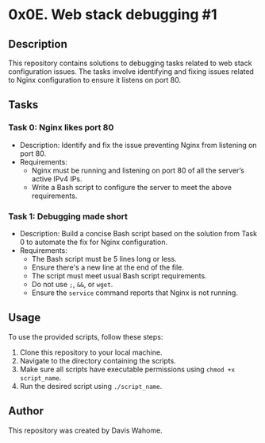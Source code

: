 # 0x0E. Web stack debugging #1

## Description
This repository contains solutions to debugging tasks related to web stack configuration issues. The tasks involve identifying and fixing issues related to Nginx configuration to ensure it listens on port 80.

## Tasks

### Task 0: Nginx likes port 80
- Description: Identify and fix the issue preventing Nginx from listening on port 80.
- Requirements:
  - Nginx must be running and listening on port 80 of all the server’s active IPv4 IPs.
  - Write a Bash script to configure the server to meet the above requirements.

### Task 1: Debugging made short
- Description: Build a concise Bash script based on the solution from Task 0 to automate the fix for Nginx configuration.
- Requirements:
  - The Bash script must be 5 lines long or less.
  - Ensure there's a new line at the end of the file.
  - The script must meet usual Bash script requirements.
  - Do not use `;`, `&&`, or `wget`.
  - Ensure the `service` command reports that Nginx is not running.

## Usage
To use the provided scripts, follow these steps:
1. Clone this repository to your local machine.
2. Navigate to the directory containing the scripts.
3. Make sure all scripts have executable permissions using `chmod +x script_name`.
4. Run the desired script using `./script_name`.

## Author
This repository was created by Davis Wahome.
